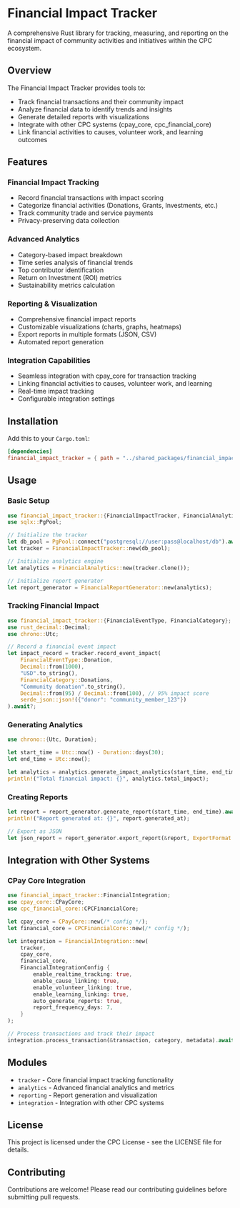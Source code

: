 # Financial Impact Tracker

A comprehensive Rust library for tracking, measuring, and reporting on the financial impact of community activities and initiatives within the CPC ecosystem.

## Overview

The Financial Impact Tracker provides tools to:

- Track financial transactions and their community impact
- Analyze financial data to identify trends and insights
- Generate detailed reports with visualizations
- Integrate with other CPC systems (cpay_core, cpc_financial_core)
- Link financial activities to causes, volunteer work, and learning outcomes

## Features

### Financial Impact Tracking
- Record financial transactions with impact scoring
- Categorize financial activities (Donations, Grants, Investments, etc.)
- Track community trade and service payments
- Privacy-preserving data collection

### Advanced Analytics
- Category-based impact breakdown
- Time series analysis of financial trends
- Top contributor identification
- Return on Investment (ROI) metrics
- Sustainability metrics calculation

### Reporting & Visualization
- Comprehensive financial impact reports
- Customizable visualizations (charts, graphs, heatmaps)
- Export reports in multiple formats (JSON, CSV)
- Automated report generation

### Integration Capabilities
- Seamless integration with cpay_core for transaction tracking
- Linking financial activities to causes, volunteer work, and learning
- Real-time impact tracking
- Configurable integration settings

## Installation

Add this to your `Cargo.toml`:

```toml
[dependencies]
financial_impact_tracker = { path = "../shared_packages/financial_impact_tracker" }
```

## Usage

### Basic Setup

```rust
use financial_impact_tracker::{FinancialImpactTracker, FinancialAnalytics, FinancialReportGenerator};
use sqlx::PgPool;

// Initialize the tracker
let db_pool = PgPool::connect("postgresql://user:pass@localhost/db").await?;
let tracker = FinancialImpactTracker::new(db_pool);

// Initialize analytics engine
let analytics = FinancialAnalytics::new(tracker.clone());

// Initialize report generator
let report_generator = FinancialReportGenerator::new(analytics);
```

### Tracking Financial Impact

```rust
use financial_impact_tracker::{FinancialEventType, FinancialCategory};
use rust_decimal::Decimal;
use chrono::Utc;

// Record a financial event impact
let impact_record = tracker.record_event_impact(
    FinancialEventType::Donation,
    Decimal::from(1000),
    "USD".to_string(),
    FinancialCategory::Donations,
    "Community donation".to_string(),
    Decimal::from(95) / Decimal::from(100), // 95% impact score
    serde_json::json!({"donor": "community_member_123"})
).await?;
```

### Generating Analytics

```rust
use chrono::{Utc, Duration};

let start_time = Utc::now() - Duration::days(30);
let end_time = Utc::now();

let analytics = analytics.generate_impact_analytics(start_time, end_time).await?;
println!("Total financial impact: {}", analytics.total_impact);
```

### Creating Reports

```rust
let report = report_generator.generate_report(start_time, end_time).await?;
println!("Report generated at: {}", report.generated_at);

// Export as JSON
let json_report = report_generator.export_report(&report, ExportFormat::Json).await?;
```

## Integration with Other Systems

### CPay Core Integration

```rust
use financial_impact_tracker::FinancialIntegration;
use cpay_core::CPayCore;
use cpc_financial_core::CPCFinancialCore;

let cpay_core = CPayCore::new(/* config */);
let financial_core = CPCFinancialCore::new(/* config */);

let integration = FinancialIntegration::new(
    tracker,
    cpay_core,
    financial_core,
    FinancialIntegrationConfig {
        enable_realtime_tracking: true,
        enable_cause_linking: true,
        enable_volunteer_linking: true,
        enable_learning_linking: true,
        auto_generate_reports: true,
        report_frequency_days: 7,
    }
);

// Process transactions and track their impact
integration.process_transaction(&transaction, category, metadata).await?;
```

## Modules

- `tracker` - Core financial impact tracking functionality
- `analytics` - Advanced financial analytics and metrics
- `reporting` - Report generation and visualization
- `integration` - Integration with other CPC systems

## License

This project is licensed under the CPC License - see the LICENSE file for details.

## Contributing

Contributions are welcome! Please read our contributing guidelines before submitting pull requests.